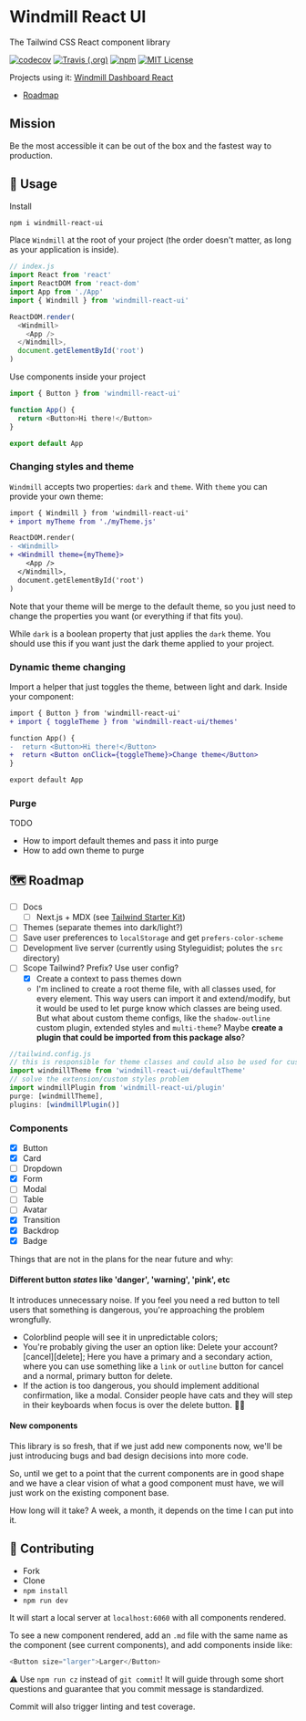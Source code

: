 # Windmill React UI

The Tailwind CSS React component library

<p>
  <a href="https://codecov.io/gh/estevanmaito/windmill-react-ui"><img src="https://codecov.io/gh/estevanmaito/windmill-react-ui/branch/master/graph/badge.svg" alt="codecov" /></a>
  <a href="https://travis-ci.com/github/estevanmaito/windmill-react-ui"><img src="https://img.shields.io/travis/estevanmaito/windmill-react-ui" alt="Travis (.org)" /></a>
  <a href="https://www.npmjs.com/package/windmill-react-ui"><img src="https://img.shields.io/npm/v/mywindmill-react-ui" alt="npm" /></a>
  <a href="https://github.com/estevanmaito/windmill-react-ui/blob/master/LICENSE"><img src="https://img.shields.io/github/license/estevanmaito/windmill-react-ui" alt="MIT License" /></a>
</p>

Projects using it: [Windmill Dashboard React](https://github.com/estevanmaito/windmill-dashboard-react)

- [Roadmap](#roadmap)

## Mission

Be the most accessible it can be out of the box and the fastest way to production.

## 🚀 Usage

Install

```sh
npm i windmill-react-ui
```

Place `Windmill` at the root of your project (the order doesn't matter, as long as your application is inside).

```js
// index.js
import React from 'react'
import ReactDOM from 'react-dom'
import App from './App'
import { Windmill } from 'windmill-react-ui'

ReactDOM.render(
  <Windmill>
    <App />
  </Windmill>,
  document.getElementById('root')
)
```

Use components inside your project

```js
import { Button } from 'windmill-react-ui'

function App() {
  return <Button>Hi there!</Button>
}

export default App
```

### Changing styles and theme

`Windmill` accepts two properties: `dark` and `theme`. With `theme` you can provide your own theme:

```diff
import { Windmill } from 'windmill-react-ui'
+ import myTheme from './myTheme.js'

ReactDOM.render(
- <Windmill>
+ <Windmill theme={myTheme}>
    <App />
  </Windmill>,
  document.getElementById('root')
)
```

Note that your theme will be merge to the default theme, so you just need to change the properties you want (or everything if that fits you).

While `dark` is a boolean property that just applies the `dark` theme. You should use this if you want just the dark theme applied to your project.

### Dynamic theme changing

Import a helper that just toggles the theme, between light and dark. Inside your component:

```diff
import { Button } from 'windmill-react-ui'
+ import { toggleTheme } from 'windmill-react-ui/themes'

function App() {
-  return <Button>Hi there!</Button>
+  return <Button onClick={toggleTheme}>Change theme</Button>
}

export default App
```

### Purge

TODO

- How to import default themes and pass it into purge
- How to add own theme to purge

## 🗺 Roadmap

- [ ] Docs
  - [ ] Next.js + MDX (see [Tailwind Starter Kit](https://github.com/estevanmaito/tailwind-starter-kit))
- [ ] Themes (separate themes into dark/light?)
- [ ] Save user preferences to `localStorage` and get `prefers-color-scheme`
- [ ] Development live server (currently using Styleguidist; polutes the `src` directory)
- [ ] Scope Tailwind? Prefix? Use user config?
  - [x] Create a context to pass themes down
  - I'm inclined to create a root theme file, with all classes used, for every element. This way users can import it and extend/modify, but it would be used to let purge know which classes are being used. But what about custom theme configs, like the `shadow-outline` custom plugin, extended styles and `multi-theme`? Maybe **create a plugin that could be imported from this package also**?

```js
//tailwind.config.js
// this is responsible for theme classes and could also be used for customization
import windmillTheme from 'windmill-react-ui/defaultTheme'
// solve the extension/custom styles problem
import windmillPlugin from 'windmill-react-ui/plugin'
purge: [windmillTheme],
plugins: [windmillPlugin()]
```

### Components

- [x] Button
- [x] Card
- [ ] Dropdown
- [x] Form
- [ ] Modal
- [ ] Table
- [ ] Avatar
- [x] Transition
- [x] Backdrop
- [x] Badge

Things that are not in the plans for the near future and why:

#### Different button _states_ like 'danger', 'warning', 'pink', etc

It introduces unnecessary noise. If you feel you need a red button to tell users that something is dangerous, you're approaching the problem wrongfully.

- Colorblind people will see it in unpredictable colors;
- You're probably giving the user an option like: Delete your account? [cancel][delete]; Here you have a primary and a secondary action, where you can use something like a `link` or `outline` button for cancel and a normal, primary button for delete.
- If the action is too dangerous, you should implement additional confirmation, like a modal. Consider people have cats and they will step in their keyboards when focus is over the delete button. 🐱‍💻

#### New components

This library is so fresh, that if we just add new components now, we'll be just introducing bugs and bad design decisions into more code.

So, until we get to a point that the current components are in good shape and we have a clear vision of what a good component must have, we will just work on the existing component base.

How long will it take? A week, a month, it depends on the time I can put into it.

## 🔌 Contributing

- Fork
- Clone
- `npm install`
- `npm run dev`

It will start a local server at `localhost:6060` with all components rendered.

To see a new component rendered, add an `.md` file with the same name as the component (see current components), and add components inside like:

```js
<Button size="larger">Larger</Button>
```

⚠ Use `npm run cz` instead of `git commit`! It will guide through some short questions and guarantee that you commit message is standardized.

Commit will also trigger linting and test coverage.
